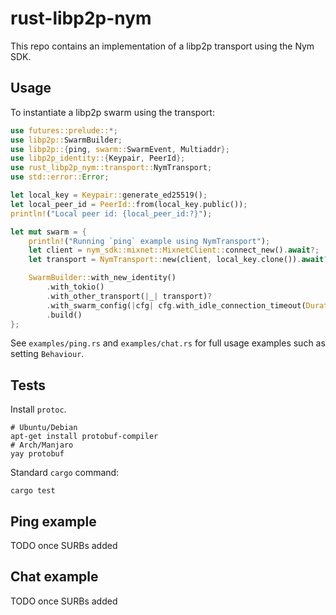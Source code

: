 # rust-libp2p-nym

This repo contains an implementation of a libp2p transport using the Nym SDK.

## Usage

To instantiate a libp2p swarm using the transport:

```rust
use futures::prelude::*;
use libp2p::SwarmBuilder;
use libp2p::{ping, swarm::SwarmEvent, Multiaddr};
use libp2p_identity::{Keypair, PeerId};
use rust_libp2p_nym::transport::NymTransport;
use std::error::Error;

let local_key = Keypair::generate_ed25519();
let local_peer_id = PeerId::from(local_key.public());
println!("Local peer id: {local_peer_id:?}");

let mut swarm = {
    println!("Running `ping` example using NymTransport");
    let client = nym_sdk::mixnet::MixnetClient::connect_new().await?;
    let transport = NymTransport::new(client, local_key.clone()).await?;

    SwarmBuilder::with_new_identity()
        .with_tokio()
        .with_other_transport(|_| transport)?
        .with_swarm_config(|cfg| cfg.with_idle_connection_timeout(Duration::from_secs(20)))
        .build()
};
```

See `examples/ping.rs` and `examples/chat.rs` for full usage examples such as setting `Behaviour`.

## Tests

Install `protoc`.

```
# Ubuntu/Debian
apt-get install protobuf-compiler
# Arch/Manjaro
yay protobuf
```

Standard `cargo` command:

```
cargo test
```

## Ping example
TODO once SURBs added

## Chat example
TODO once SURBs added

